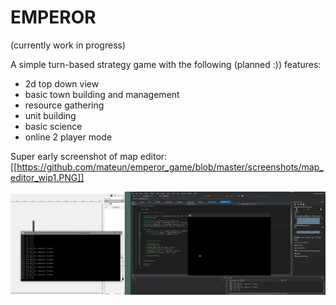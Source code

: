 # EMPEROR
(currently work in progress)

A simple turn-based strategy game with the following (planned :)) features:

- 2d top down view
- basic town building and management
- resource gathering
- unit building
- basic science
- online 2 player mode


Super early screenshot of map editor:
[[https://github.com/mateun/emperor_game/blob/master/screenshots/map_editor_wip1.PNG]]

![map editor wip](/screenshots/map_editor_wip1.PNG?raw=true "Map editor WIP")

